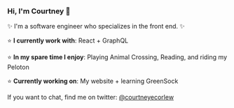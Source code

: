 ### Hi, I'm Courtney 👋

✨ I'm a software engineer who specializes in the front end. ✨

⭐️ **I currently work with**: React + GraphQL

⭐️ **In my spare time I enjoy**: Playing Animal Crossing, Reading, and riding my Peloton

⭐️ **Currently working on**: My website + learning GreenSock

If you want to chat, find me on twitter: [@courtneyecorlew](https://twitter.com/courtneyecorlew)
